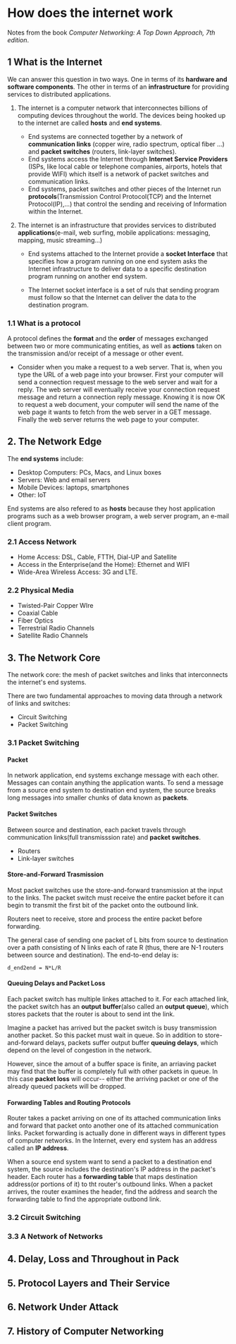 # How does the internet work

Notes from the book *Computer Networking: A Top Down Approach, 7th edition*.

## 1 What is the Internet

We can answer this question in two ways. One in terms of its **hardware and software components**. The other in terms of an **infrastructure** for providing services to distributed applications.

1. The internet is a computer network that interconnectes billions of computing devices throughout the world. The devices being hooked up to the internet are called **hosts** and **end systems**. 
      - End systems  are connected together by a network of **communication links** (copper wire, radio spectrum, optical fiber ...) and **packet switches** (routers, link-layer switches). 
      - End systems access the Internet through **Internet Service Providers** (ISPs, like local cable or telephone companies, airports, hotels that provide WIFI) which itself is a network of packet switches and communication links. 
      - End systems, packet switches and other pieces of the Internet run **protocols**(Transmission Control Protocol(TCP) and the Internet Protocol(IP),...) that control the sending and receiving of Information within the Internet. 

2. The internet is an infrastructure that provides services to distributed **applications**(e-mail, web surfing, mobile applications: messaging, mapping, music streaming...)

   	- End systems attached to the Internet provide a **socket Interface** that specifies how a program running on one end system asks the Internet infrastructure to deliver data to a specific destination program running on another end system. 

   - The Internet socket interface is a set of ruls that sending program must follow so that the Internet can deliver the data to the destination program.

### 1.1 What is a protocol

A protocol defines the **format** and the **order** of messages exchanged between two or more communicating entities, as well as **actions** taken on the transmission and/or receipt of a message or other event.

- Consider when you make a request to a web server. That is, when you type the URL of a web page into your browser. First your computer will send a connection request message to the web server and wait for a reply. The web server will eventually receive your connection request message and return a connection reply message. Knowing it is now OK to request a web document, your computer will send the name of the web page it wants to fetch from the web server in a GET message. Finally the web server returns the web page to your computer.

## 2. The Network Edge

The **end systems** include:

- Desktop Computers: PCs, Macs, and Linux boxes
- Servers: Web and email servers
- Mobile Devices: laptops, smartphones
- Other: IoT

End systems are also refered to as **hosts** because they host application programs such as a web browser program, a web server program, an e-mail client program.

### 2.1 Access Network

- Home Access: DSL, Cable, FTTH, Dial-UP and Satellite
- Access in the Enterprise(and the Home): Ethernet and WIFI
- Wide-Area Wireless Access: 3G and LTE.

### 2.2 Physical Media

- Twisted-Pair Copper WIre
- Coaxial Cable
- Fiber Optics
- Terrestrial Radio Channels
- Satellite Radio Channels

## 3. The Network Core

The network core: the mesh of packet switches and links that interconnects the internet's end systems.

There are two fundamental approaches to moving data through a network of links and switches: 

- Circuit Switching
- Packet Switching

### 3.1 Packet Switching

#### Packet

In network application, end systems exchange message with each other. Messages can contain anything the application wants. To send a message from a source end system to destination end system, the source breaks long messages into smaller chunks of data known as **packets**.

#### Packet Switches

Between source and destination, each packet travels through communication links(full transmisssion rate) and **packet switches**.

- Routers
- Link-layer switches

#### Store-and-Forward Trasmission

Most packet switches use the store-and-forward transmission at the input to the links. The packet switch must receive the entire packet before it can begin to transmit the first bit of the packet onto the outbound link. 

Routers neet to receive, store and process the entire packet before forwarding.

The general case of sending one packet of L bits from source to destination over a path consisting of N links each of rate R (thus, there are N-1 routers between source and destination). The end-to-end delay is:

```
d_end2end = N*L/R
```

#### Queuing Delays and Packet Loss

Each packet switch has multiple linkes attached to it. For each attached link, the packet switch has an **output buffer**(also called an **output queue**), which stores packets that the router is about to send int the link.

Imagine a packet has arrived but the packet switch is busy transmission another packet. So this packet must wait in queue. So in addition to store-and-forward delays, packets suffer output buffer **queuing delays**, which depend on the level of congestion in the network.

However, since the amout of a buffer space is finite, an arriaving packet may find that the buffer is completely full with other packets in queue. In this case **packet loss** will occur-- either the arriving packet or one of the already queued packets will be dropped.

#### Forwarding Tables and Routing Protocols

Router takes a packet arriving on one of its attached communication links and forward that packet onto another one of its attached communication links. Packet forwarding is actually done in different ways in different types of computer networks. In the Internet, every end system has an address called an **IP address**.

When a source end system want to send a packet to a destination end system, the source includes the destination's IP address in the packet's header. Each router has a **forwarding table** that maps destination address(or portions of it) to tht router's outbound links. When a packet arrives, the router examines the header, find the address and search the forwarding table to find the appropriate outbond link.

### 3.2 Circuit Switching



### 3.3 A Network of Networks



## 4. Delay, Loss and Throughout in Pack



## 5. Protocol Layers and Their Service



## 6. Network Under Attack



## 7. History of Computer Networking

